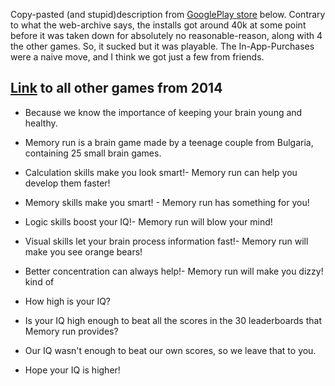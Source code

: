 Copy-pasted (and stupid)description from [GooglePlay store](https://web.archive.org/web/20151117174049/https://play.google.com/store/apps/details?id=com.Toughwin.ninetyNineSlides) below.
Contrary to what the web-archive says, the installs got around 40k at some point before it was taken down for absolutely no reasonable-reason, along with 4 the other games. So, it sucked but it was playable. The In-App-Purchases were a naive move, and I think we got just a few from friends.

[Link](https://web.archive.org/web/20160414101200/https://play.google.com/store/apps/dev?id=7079411077715909472) to all other games from 2014 
---

- Because we know the importance of keeping your brain young and healthy.
- Memory run is a brain game made by a teenage couple from Bulgaria, containing 25 small brain games.

- Calculation skills make you look smart!- Memory run can help you develop them faster!
- Memory skills make you smart! - Memory run has something for you!
- Logic skills boost your IQ!- Memory run will blow your mind!
- Visual skills let your brain process information fast!- Memory run will make you see orange bears!
- Better concentration can always help!- Memory run will make you dizzy! kind of

- How high is your IQ?
- Is your IQ high enough to beat all the scores in the 30 leaderboards that Memory run provides?
- Our IQ wasn't enough to beat our own scores, so we leave that to you.
- Hope your IQ is higher!
